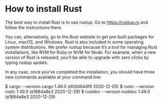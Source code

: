 # How to install Rust
The best way to install Rust is to use rustup. Go to https://rustup.rs and follow the instructions there.

You can, alternatively, go to the Rust website to get pre-built packages for Linux, macOS, and Windows. Rust is also included in some operating system distributions. We prefer rustup because it’s a tool for managing Rust installations, like RVM for Ruby or NVM for Node. For example, when a new version of Rust is released, you’ll be able to upgrade with zero clicks by typing rustup update.

In any case, once you’ve completed the installation, you should have three new commands available at your command line:


$ cargo --version
cargo 1.49.0 (d00d64df9 2020-12-05)
$ rustc --version
rustc 1.49.0 (e1884a8e3 2020-12-29)
$ rustdoc --version
rustdoc 1.49.0 (e1884a8e3 2020-12-29)

